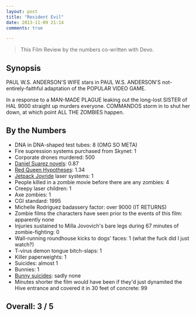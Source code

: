 ```yaml
---
layout: post
title: "Resident Evil"
date: 2013-11-09 21:14
comments: true

---
```


> This Film Review by the numbers co-written with Devo.

Synopsis
--------

PAUL W.S. ANDERSON'S WIFE stars in PAUL W.S. ANDERSON'S not-entirely-faithful adaptation of the POPULAR VIDEO GAME.

In a response to a MAN-MADE PLAGUE leaking out the long-lost SISTER of HAL 9000 straight up murders everyone. COMMANDOS storm in to shut her down, at which point ALL THE ZOMBIES happen.

By the Numbers
--------------

* DNA in DNA-shaped test tubes: 8 (OMG SO META)
* Fire supression systems purchased from Skynet: 1
* Corporate drones murdered: 500
* [Daniel Suarez novels](http://thedaemon.com/): 0.87
* [Red Queen Hypotheses](https://en.wikipedia.org/wiki/Red_Queen_hypothesis): 1.34
* [Jetpack Joyride](http://halfbrick.com/our-games/jetpack-joyride/) laser systems: 1
* People killed in a zombie movie before there are any zombies: 4
* Creepy laser children: 1
* Axe zombies: 1
* CGI standard: 1995
* Michelle Rodriguez badassery factor: over 9000 (IT RETURNS)
* Zombie films the characters have seen prior to the events of this film: apparently none
* Injuries sustained to Milla Jovovich's bare legs during 67 minutes of zombie-fighting: 0
* Wall-running roundhouse kicks to dogs' faces: 1 (what the fuck did I just watch?)
* T-virus demon tongue bitch-slaps: 1
* Killer paperweights: 1
* Suicides: almost 1
* Bunnies: 1
* [Bunny suicides](https://en.wikipedia.org/wiki/The_Book_of_Bunny_Suicides): sadly none
* Minutes shorter the film would have been if they'd just dynamited the Hive entrance and covered it in 30 feet of concrete: 99

Overall: 3 / 5
--------------
